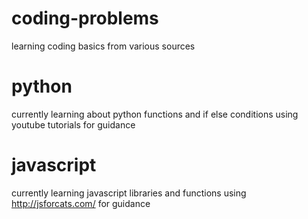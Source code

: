 # coding-problems
learning coding basics from various sources

# python
currently learning about python functions and if else conditions
using youtube tutorials for guidance

# javascript
currently learning javascript libraries and functions
using http://jsforcats.com/ for guidance
